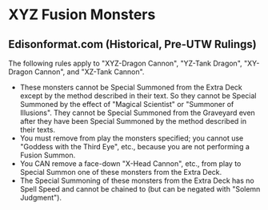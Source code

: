 # XYZ Fusion Monsters

## Edisonformat.com (Historical, Pre-UTW Rulings)

The following rules apply to "XYZ-Dragon Cannon", "YZ-Tank Dragon", "XY-Dragon Cannon", and "XZ-Tank Cannon".

*   These monsters cannot be Special Summoned from the Extra Deck except by the method described in their text. So they cannot be Special Summoned by the effect of "Magical Scientist" or "Summoner of Illusions". They cannot be Special Summoned from the Graveyard even after they have been Special Summoned by the method described in their texts.
*   You must remove from play the monsters specified; you cannot use "Goddess with the Third Eye", etc., because you are not performing a Fusion Summon.
*   You CAN remove a face-down "X-Head Cannon", etc., from play to Special Summon one of these monsters from the Extra Deck.
*   The Special Summoning of these monsters from the Extra Deck has no Spell Speed and cannot be chained to (but can be negated with "Solemn Judgment").
